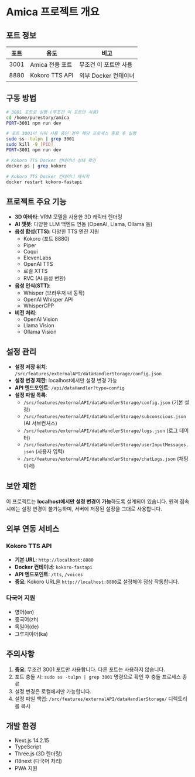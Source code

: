 # Amica 프로젝트 개요

## 포트 정보

| 포트 | 용도 | 비고 |
|------|------|------|
| 3001 | Amica 전용 포트 | 무조건 이 포트만 사용 |
| 8880 | Kokoro TTS API | 외부 Docker 컨테이너 |

## 구동 방법

```bash
# 3001 포트로 실행 (무조건 이 포트만 사용)
cd /home/purestory/amica
PORT=3001 npm run dev

# 포트 3001이 이미 사용 중인 경우 해당 프로세스 종료 후 실행
sudo ss -tulpn | grep 3001
sudo kill -9 [PID]
PORT=3001 npm run dev

# Kokoro TTS Docker 컨테이너 상태 확인
docker ps | grep kokoro

# Kokoro TTS Docker 컨테이너 재시작
docker restart kokoro-fastapi
```

## 프로젝트 주요 기능

- **3D 아바타**: VRM 모델을 사용한 3D 캐릭터 렌더링
- **AI 챗봇**: 다양한 LLM 백엔드 연동 (OpenAI, Llama, Ollama 등)
- **음성 합성(TTS)**: 다양한 TTS 엔진 지원
  - Kokoro (포트 8880)
  - Piper 
  - Coqui
  - ElevenLabs
  - OpenAI TTS
  - 로컬 XTTS
  - RVC (AI 음성 변환)
- **음성 인식(STT)**: 
  - Whisper (브라우저 내 동작)
  - OpenAI Whisper API
  - WhisperCPP
- **비전 처리**: 
  - OpenAI Vision
  - Llama Vision
  - Ollama Vision

## 설정 관리 

- **설정 저장 위치**: `/src/features/externalAPI/dataHandlerStorage/config.json`
- **설정 변경 제한**: localhost에서만 설정 변경 가능
- **API 엔드포인트**: `/api/dataHandler?type=config`
- **설정 파일 목록**:
  - `/src/features/externalAPI/dataHandlerStorage/config.json` (기본 설정)
  - `/src/features/externalAPI/dataHandlerStorage/subconscious.json` (AI 서브컨셔스)
  - `/src/features/externalAPI/dataHandlerStorage/logs.json` (로그 데이터)
  - `/src/features/externalAPI/dataHandlerStorage/userInputMessages.json` (사용자 입력)
  - `/src/features/externalAPI/dataHandlerStorage/chatLogs.json` (채팅 이력)

## 보안 제한

이 프로젝트는 **localhost에서만 설정 변경이 가능**하도록 설계되어 있습니다. 원격 접속 시에는 설정 변경이 불가능하며, 서버에 저장된 설정을 그대로 사용합니다.

## 외부 연동 서비스

### Kokoro TTS API
- **기본 URL**: `http://localhost:8880`
- **Docker 컨테이너**: `kokoro-fastapi`
- **API 엔드포인트**: `/tts`, `/voices`
- **중요**: Kokoro URL을 `http://localhost:8880`로 설정해야 정상 작동합니다.

### 다국어 지원
- 영어(en)
- 중국어(zh)
- 독일어(de)
- 그루지야어(ka)

## 주의사항

1. **중요**: 무조건 3001 포트만 사용합니다. 다른 포트는 사용하지 않습니다.
2. 포트 충돌 시: `sudo ss -tulpn | grep 3001` 명령으로 확인 후 충돌 프로세스 종료
3. 설정 변경은 로컬에서만 가능합니다.
4. 설정 파일 백업: `/src/features/externalAPI/dataHandlerStorage/` 디렉토리를 복사

## 개발 환경

- Next.js 14.2.15
- TypeScript
- Three.js (3D 렌더링)
- i18next (다국어 처리)
- PWA 지원
